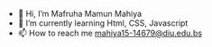 - 👋 Hi, I’m Mafruha Mamun Mahiya
- 🌱 I’m currently learning Html, CSS, Javascript 
- 📫 How to reach me mahiya15-14679@diu.edu.bs

<!---
mafruhamamunmahiya/mafruhamamunmahiya is a ✨ special ✨ repository because its `README.md` (this file) appears on your GitHub profile.
You can click the Preview link to take a look at your changes.
--->
